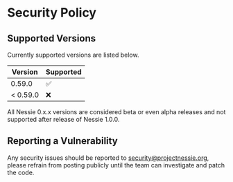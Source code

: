 # Security Policy

## Supported Versions

Currently supported versions are listed below.

| Version  | Supported          |
|----------|--------------------|
| 0.59.0   | :white_check_mark: |
| < 0.59.0 | :x:                |

All Nessie 0.x.x versions are considered beta or even alpha releases and not supported after
release of Nessie 1.0.0.

## Reporting a Vulnerability

Any security issues should be reported to security@projectnessie.org, please refrain from posting publicly until the team can investigate and patch the code.
